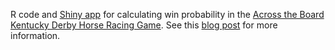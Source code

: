 R code and [Shiny app](https://hinkelman.shinyapps.io/horse-game/) for calculating win probability in the [Across the Board Kentucky Derby Horse Racing Game](https://www.scheels.com/p/79830436058/). See this [blog post](https://www.travishinkelman.com/horse-game/) for more information.
